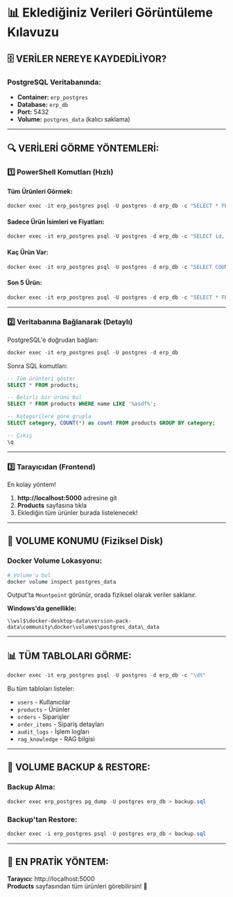 # 📊 Eklediğiniz Verileri Görüntüleme Kılavuzu

## 🗄️ VERİLER NEREYE KAYDEDİLİYOR?

### PostgreSQL Veritabanında:
- **Container:** `erp_postgres`
- **Database:** `erp_db`
- **Port:** 5432
- **Volume:** `postgres_data` (kalıcı saklama)

---

## 🔍 VERİLERİ GÖRME YÖNTEMLERİ:

### 1️⃣ PowerShell Komutları (Hızlı)

#### Tüm Ürünleri Görmek:
```powershell
docker exec -it erp_postgres psql -U postgres -d erp_db -c "SELECT * FROM products ORDER BY id DESC;"
```

#### Sadece Ürün İsimleri ve Fiyatları:
```powershell
docker exec -it erp_postgres psql -U postgres -d erp_db -c "SELECT id, name, price, stock_quantity, category FROM products ORDER BY id DESC;"
```

#### Kaç Ürün Var:
```powershell
docker exec -it erp_postgres psql -U postgres -d erp_db -c "SELECT COUNT(*) FROM products;"
```

#### Son 5 Ürün:
```powershell
docker exec -it erp_postgres psql -U postgres -d erp_db -c "SELECT * FROM products ORDER BY id DESC LIMIT 5;"
```

---

### 2️⃣ Veritabanına Bağlanarak (Detaylı)

PostgreSQL'e doğrudan bağlan:

```powershell
docker exec -it erp_postgres psql -U postgres -d erp_db
```

Sonra SQL komutları:
```sql
-- Tüm ürünleri göster
SELECT * FROM products;

-- Belirli bir ürünü bul
SELECT * FROM products WHERE name LIKE '%asdf%';

-- Kategorilere göre grupla
SELECT category, COUNT(*) as count FROM products GROUP BY category;

-- Çıkış
\q
```

---

### 3️⃣ Tarayıcıdan (Frontend)

En kolay yöntem! 

1. **http://localhost:5000** adresine git
2. **Products** sayfasına tıkla
3. Eklediğin tüm ürünler burada listelenecek!

---

## 💾 VOLUME KONUMU (Fiziksel Disk)

### Docker Volume Lokasyonu:

```powershell
# Volume'u bul
docker volume inspect postgres_data
```

Output'ta `Mountpoint` görünür, orada fiziksel olarak veriler saklanır.

**Windows'da genellikle:**
```
\\wsl$\docker-desktop-data\version-pack-data\community\docker\volumes\postgres_data\_data
```

---

## 📊 TÜM TABLOLARI GÖRME:

```powershell
docker exec -it erp_postgres psql -U postgres -d erp_db -c "\dt"
```

Bu tüm tabloları listeler:
- `users` - Kullanıcılar
- `products` - Ürünler
- `orders` - Siparişler
- `order_items` - Sipariş detayları
- `audit_logs` - İşlem logları
- `rag_knowledge` - RAG bilgisi

---

## 🔄 VOLUME BACKUP & RESTORE:

### Backup Alma:
```powershell
docker exec erp_postgres pg_dump -U postgres erp_db > backup.sql
```

### Backup'tan Restore:
```powershell
docker exec -i erp_postgres psql -U postgres erp_db < backup.sql
```

---

## 🎯 EN PRATİK YÖNTEM:

**Tarayıcı:** http://localhost:5000  
**Products** sayfasından tüm ürünleri görebilirsin! 🚀

